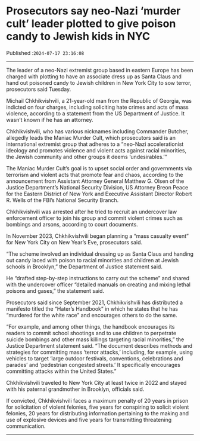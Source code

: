 # Prosecutors say neo-Nazi ‘murder cult’ leader plotted to give poison candy to Jewish kids in NYC

Published :`2024-07-17 23:16:08`

---

The leader of a neo-Nazi extremist group based in eastern Europe has been charged with plotting to have an associate dress up as Santa Claus and hand out poisoned candy to Jewish children in New York City to sow terror, prosecutors said Tuesday.

Michail Chkhikvishvili, a 21-year-old man from the Republic of Georgia, was indicted on four charges, including soliciting hate crimes and acts of mass violence, according to a statement from the US Department of Justice. It wasn’t known if he has an attorney.

Chkhikvishvili, who has various nicknames including Commander Butcher, allegedly leads the Maniac Murder Cult, which prosecutors said is an international extremist group that adheres to a “neo-Nazi accelerationist ideology and promotes violence and violent acts against racial minorities, the Jewish community and other groups it deems ‘undesirables.’”

The Maniac Murder Cult’s goal is to upset social order and governments via terrorism and violent acts that promote fear and chaos, according to the announcement from Assistant Attorney General Matthew G. Olsen of the Justice Department’s National Security Division, US Attorney Breon Peace for the Eastern District of New York and Executive Assistant Director Robert R. Wells of the FBI’s National Security Branch.

Chkhikvishvili was arrested after he tried to recruit an undercover law enforcement officer to join his group and commit violent crimes such as bombings and arsons, according to court documents.

In November 2023, Chkhikvishvili began planning a “mass casualty event” for New York City on New Year’s Eve, prosecutors said.

“The scheme involved an individual dressing up as Santa Claus and handing out candy laced with poison to racial minorities and children at Jewish schools in Brooklyn,” the Department of Justice statement said.

He “drafted step-by-step instructions to carry out the scheme” and shared with the undercover officer “detailed manuals on creating and mixing lethal poisons and gases,” the statement said.

Prosecutors said since September 2021, Chkhikvishvili has distributed a manifesto titled the “Hater’s Handbook” in which he states that he has “murdered for the white race” and encourages others to do the same.

“For example, and among other things, the handbook encourages its readers to commit school shootings and to use children to perpetrate suicide bombings and other mass killings targeting racial minorities,” the Justice Department statement said. “The document describes methods and strategies for committing mass ‘terror attacks,’ including, for example, using vehicles to target ‘large outdoor festivals, conventions, celebrations and parades’ and ‘pedestrian congested streets.’ It specifically encourages committing attacks within the United States.”

Chkhikvishvili traveled to New York City at least twice in 2022 and stayed with his paternal grandmother in Brooklyn, officials said.

If convicted, Chkhikvishvili faces a maximum penalty of 20 years in prison for solicitation of violent felonies, five years for conspiring to solicit violent felonies, 20 years for distributing information pertaining to the making and use of explosive devices and five years for transmitting threatening communication.

---

